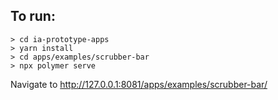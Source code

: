 ## To run:

```
> cd ia-prototype-apps
> yarn install
> cd apps/examples/scrubber-bar
> npx polymer serve
```

Navigate to http://127.0.0.1:8081/apps/examples/scrubber-bar/
